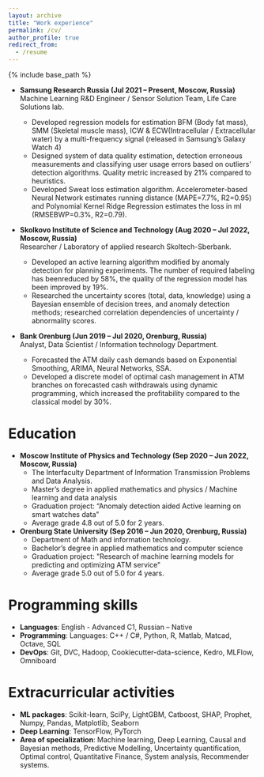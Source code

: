 ```yaml
---
layout: archive
title: "Work experience"
permalink: /cv/
author_profile: true
redirect_from:
  - /resume
---
```


{% include base_path %}

* **Samsung Research Russia (Jul 2021 – Present, Moscow, Russia)**<br>
Machine Learning R&D Engineer / Sensor Solution Team, Life Care Solutions lab.
  * Developed regression models for estimation BFM (Body fat mass), SMM (Skeletal muscle mass), ICW & ECW(Intracellular / Extracellular water) by a multi-frequency signal (released in Samsung’s Galaxy Watch 4)
  * Designed system of data quality estimation, detection erroneous measurements and classifying user usage errors based on outliers’ detection algorithms. Quality metric increased by 21% compared to heuristics.
  * Developed Sweat loss estimation algorithm. Accelerometer-based Neural Network estimates running distance (MAPE=7.7%, R2=0.95) and Polynomial Kernel Ridge Regression estimates the loss in ml (RMSEBWP=0.3%, R2=0.79).

* **Skolkovo Institute of Science and Technology (Aug 2020 – Jul 2022, Moscow, Russia)**<br>
Researcher / Laboratory of applied research Skoltech-Sberbank.
  * Developed an active learning algorithm modified by anomaly detection for planning experiments. The number of required labeling has beenreduced by 58%, the quality of the regression model has been improved by 19%.
  * Researched the uncertainty scores (total, data, knowledge) using a Bayesian ensemble of decision trees, and anomaly detection methods; researched correlation dependencies of uncertainty / abnormality scores.

* **Bank Orenburg (Jun 2019 – Jul 2020, Orenburg, Russia)**<br>
Analyst, Data Scientist / Information technology Department.
  * Forecasted the ATM daily cash demands based on Exponential Smoothing, ARIMA, Neural Networks, SSA.
  * Developed a discrete model of optimal cash management in ATM branches on forecasted cash withdrawals using dynamic programming, which increased the profitability compared to the classical model by 30%.

Education
======
* **Moscow Institute of Physics and Technology (Sep 2020 – Jun 2022, Moscow, Russia)**
  * The Interfaculty Department of Information Transmission Problems and Data Analysis.
  * Master’s degree in applied mathematics and physics / Machine learning and data analysis
  * Graduation project: “Anomaly detection aided Active learning on smart watches data”
  * Average grade 4.8 out of 5.0 for 2 years.
* **Orenburg State University (Sep 2016 – Jun 2020, Orenburg, Russia)**
  * Department of Math and information technology.
  * Bachelor’s degree in applied mathematics and computer science
  * Graduation project: "Research of machine learning models for predicting and optimizing ATM service"
  * Average grade 5.0 out of 5.0 for 4 years.


Programming skills
======
* **Languages**: English - Advanced C1, Russian – Native
* **Programming**: Languages: C++ / C#, Python, R, Matlab, Matcad, Octave, SQL
* **DevOps**: Git, DVC, Hadoop, Cookiecutter-data-science, Kedro, MLFlow, Omniboard

Extracurricular activities 
======
* **ML packages**: Scikit-learn, SciPy, LightGBM, Catboost, SHAP, Prophet, Numpy, Pandas, Matplotlib, Seaborn
* **Deep Learning**: TensorFlow, PyTorch
* **Area of specialization**: Machine learning, Deep Learning, Causal and Bayesian methods, Predictive Modelling,
Uncertainty quantification, Optimal control, Quantitative Finance, System analysis, Recommender systems.
